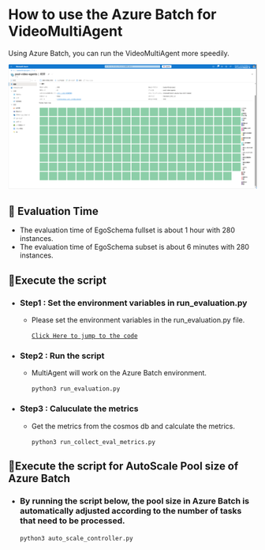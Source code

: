 # How to use the Azure Batch for VideoMultiAgent

Using Azure Batch, you can run the VideoMultiAgent more speedily.

![azure_batch_nodes](../docs/azure_batch_nodes.png)


## 📝 Evaluation Time

- The evaluation time of EgoSchema fullset is about 1 hour with 280 instances.
- The evaluation time of EgoSchema subset is about 6 minutes with 280 instances.


## 🚀Execute the script

- ### Step1 : Set the environment variables in run_evaluation.py

    - Please set the environment variables in the run_evaluation.py file.

        [`Click Here to jump to the code`](https://github.com/PanasonicConnect/VideoMultiAgents/blob/main/azure-batch/run_evaluation.py#L18-L45)


- ### Step2 : Run the script

    - MultiAgent will work on the Azure Batch environment.

        `python3 run_evaluation.py`

- ### Step3 : Caluculate the metrics

    - Get the metrics from the cosmos db and calculate the metrics.

        `python3 run_collect_eval_metrics.py`

## 🚀Execute the script for AutoScale Pool size of Azure Batch

- ### By running the script below, the pool size in Azure Batch is automatically adjusted according to the number of tasks that need to be processed.

    `python3 auto_scale_controller.py`
